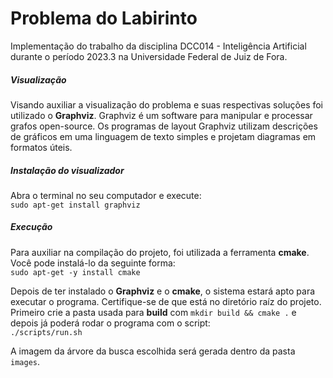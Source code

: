 # Problema do Labirinto

Implementação do trabalho da disciplina DCC014 - Inteligência Artificial durante o período 2023.3 na Universidade Federal de Juiz de Fora.

##### Visualização

Visando auxiliar a visualização do problema e suas respectivas soluções foi utilizado o **Graphviz**. Graphviz é um software para manipular e processar grafos open-source. Os programas de layout Graphviz utilizam descrições de gráficos em uma linguagem de texto simples e projetam diagramas em formatos úteis.

##### Instalação do visualizador

Abra o terminal no seu computador e execute:<br/>
`sudo apt-get install graphviz`

##### Execução

Para auxiliar na compilação do projeto, foi utilizada a ferramenta **cmake**. Você pode instalá-lo da seguinte forma:<br/>
`sudo apt-get -y install cmake`

Depois de ter instalado o **Graphviz** e o **cmake**, o sistema estará apto para executar o programa.
Certifique-se de que está no diretório raíz do projeto. Primeiro crie a pasta usada para **build** com `mkdir build && cmake .` e depois já poderá rodar o programa com o script:<br/>
`./scripts/run.sh`

A imagem da árvore da busca escolhida será gerada dentro da pasta `images`.
